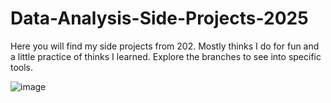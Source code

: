 # Data-Analysis-Side-Projects-2025
Here you will find my side projects from 202. Mostly thinks I do for fun and a little practice of thinks I learned. 
Explore the branches to see into specific tools.

![image](https://github.com/Sebraor/Data-Analysis-Side-Projects2024/assets/137729465/381c1e17-2ec7-48da-b389-0641a752e561)
